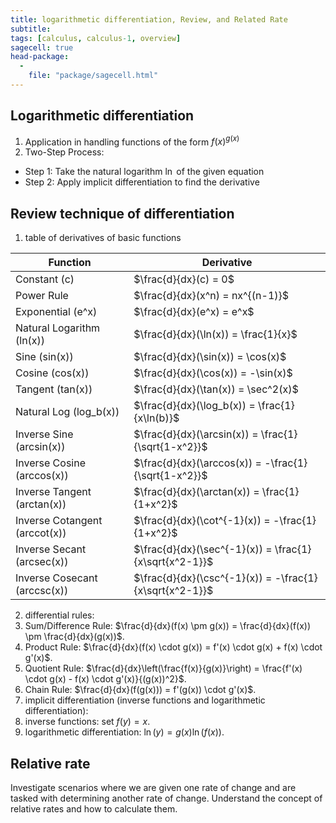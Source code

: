 ```yaml
---
title: logarithmetic differentiation, Review, and Related Rate
subtitle: 
tags: [calculus, calculus-1, overview]
sagecell: true
head-package:
  -
    file: "package/sagecell.html"
---
```


## Logarithmetic differentiation

1. Application in handling functions of the form $f(x)^{g(x)}$
2. Two-Step Process:
  * Step 1: Take the natural logarithm $\ln$ of the given equation
  * Step 2: Apply implicit differentiation to find the derivative

## Review technique of differentiation

1. table of derivatives of basic functions

| Function           | Derivative               |
|--------------------|--------------------------|
| Constant (c)       | $\frac{d}{dx}(c) = 0$    |
| Power Rule         | $\frac{d}{dx}(x^n) = nx^{(n-1)}$ |
| Exponential (e^x)  | $\frac{d}{dx}(e^x) = e^x$ |
| Natural Logarithm (ln(x)) | $\frac{d}{dx}(\ln(x)) = \frac{1}{x}$ |
| Sine (sin(x))      | $\frac{d}{dx}(\sin(x)) = \cos(x)$ |
| Cosine (cos(x))    | $\frac{d}{dx}(\cos(x)) = -\sin(x)$ |
| Tangent (tan(x))   | $\frac{d}{dx}(\tan(x)) = \sec^2(x)$ |
| Natural Log (log_b(x)) | $\frac{d}{dx}(\log_b(x)) = \frac{1}{x\ln(b)}$ |
| Inverse Sine (arcsin(x))     | $\frac{d}{dx}(\arcsin(x)) = \frac{1}{\sqrt{1-x^2}}$ |
| Inverse Cosine (arccos(x))   | $\frac{d}{dx}(\arccos(x)) = -\frac{1}{\sqrt{1-x^2}}$ |
| Inverse Tangent (arctan(x))   | $\frac{d}{dx}(\arctan(x)) = \frac{1}{1+x^2}$ |
| Inverse Cotangent (arccot(x)) | $\frac{d}{dx}(\cot^{-1}(x)) = -\frac{1}{1+x^2}$ |
| Inverse Secant (arcsec(x))     | $\frac{d}{dx}(\sec^{-1}(x)) = \frac{1}{x\sqrt{x^2-1}}$ |
| Inverse Cosecant (arccsc(x))   | $\frac{d}{dx}(\csc^{-1}(x)) = -\frac{1}{x\sqrt{x^2-1}}$ |

2. differential rules:
  1. Sum/Difference Rule: $\frac{d}{dx}(f(x) \pm g(x)) = \frac{d}{dx}(f(x)) \pm \frac{d}{dx}(g(x))$.
  2. Product Rule: $\frac{d}{dx}(f(x) \cdot g(x)) = f'(x) \cdot g(x) + f(x) \cdot g'(x)$.
  3. Quotient Rule: $\frac{d}{dx}\left(\frac{f(x)}{g(x)}\right) = \frac{f'(x) \cdot g(x) - f(x) \cdot g'(x)}{(g(x))^2}$.
  4. Chain Rule: $\frac{d}{dx}(f(g(x))) = f'(g(x)) \cdot g'(x)$.
3. implicit differentiation (inverse functions and logarithmetic differentiation):
  1. inverse functions: set $f(y)=x$.
  2. logarithmetic differentiation: $\ln(y)=g(x)\ln(f(x))$.

## Relative rate

Investigate scenarios where we are given one rate of change and are tasked with determining another rate of change. Understand the concept of relative rates and how to calculate them.